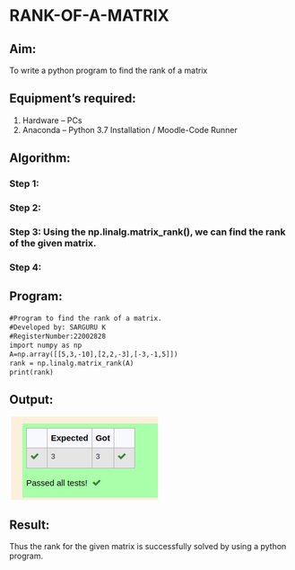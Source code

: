 # RANK-OF-A-MATRIX
## Aim:
To write a python program to find the rank of a matrix
## Equipment’s required:
1. 	Hardware – PCs
2. 	Anaconda – Python 3.7 Installation / Moodle-Code Runner
## Algorithm:
### Step 1: 
### Step 2: 
### Step 3: Using the np.linalg.matrix_rank(), we can find the rank of the given matrix.
### Step 4: 
## Program:
```
#Program to find the rank of a matrix.
#Developed by: SARGURU K
#RegisterNumber:22002828
import numpy as np
A=np.array([[5,3,-10],[2,2,-3],[-3,-1,5]])
rank = np.linalg.matrix_rank(A)
print(rank)
```
## Output:
![output](./rank%20of%20matrix.png)

## Result:
Thus the rank for the given matrix is successfully solved by  using a python program.

